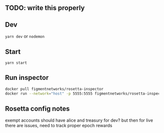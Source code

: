 ## TODO: write this properly

## Dev

`yarn dev` or `nodemon`

## Start

`yarn start`


## Run inspector
```sh
docker pull figmentnetworks/rosetta-inspector
docker run --network="host" -p 5555:5555 figmentnetworks/rosetta-inspector -url=http://localhost:8080
```

## Rosetta config notes

exempt accounts should have alice and treasury for dev? but then for live there are issues, need to track proper epoch rewards 
